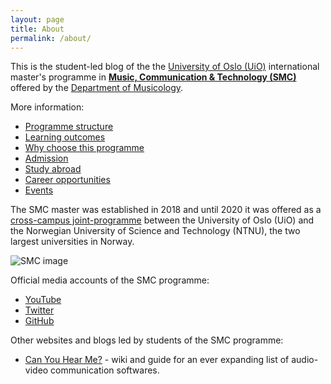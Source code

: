 ```yaml
---
layout: page
title: About
permalink: /about/
---
```


This is the student-led blog of the the [University of Oslo (UiO)](https://www.uio.no/english/) international master's programme in **[Music, Communication & Technology (SMC)](https://www.uio.no/english/studies/programmes/SMC-master/)** offered by the [Department of Musicology](https://www.hf.uio.no/imv/english/).

More information:
- [Programme structure](https://www.uio.no/english/studies/programmes/SMC-master/structure/)
- [Learning outcomes](https://www.uio.no/english/studies/programmes/SMC-master/learning-outcomes/)
- [Why choose this programme](https://www.uio.no/english/studies/programmes/SMC-master/why-choose/)
- [Admission](https://www.uio.no/english/studies/programmes/SMC-master/admission/)
- [Study abroad](https://www.uio.no/english/studies/programmes/SMC-master/abroad/)
- [Career opportunities](https://www.uio.no/english/studies/programmes/SMC-master/career/)
- [Events](https://www.uio.no/english/studies/programmes/SMC-master/events/)

The SMC master was established in 2018 and until 2020 it was offered as a [cross-campus joint-programme](https://www.uio.no/english/studies/programmes/SMC-master/structure/index_gml.html) between the University of Oslo (UiO) and the Norwegian University of Science and Technology (NTNU), the two largest universities in Norway.

![SMC image](/assets/image/2018_08_01_stefanof_SMC-master-630.jpg "SMC image")

Official media accounts of the SMC programme:

- [YouTube](https://www.youtube.com/c/SMCmaster)
- [Twitter](https://www.twitter.com/SMC_master)
- [GitHub](https://github.com/SMC-master)

Other websites and blogs led by students of the SMC programme:

- [Can You Hear Me?](https://SMC-master.github.io/canyouhearme/) - wiki and guide for an ever expanding list of audio-video communication softwares.

<!--

Documentation on Jekyll and template:

This is the base Jekyll theme. You can find out more info about customizing your Jekyll theme, as well as basic Jekyll usage documentation at [jekyllrb.com](https://jekyllrb.com/)

You can find the source code for Minima at GitHub:
[jekyll][jekyll-organization] /
[minima](https://github.com/jekyll/minima)

You can find the source code for Jekyll at GitHub:
[jekyll][jekyll-organization] /
[jekyll](https://github.com/jekyll/jekyll)


[jekyll-organization]: https://github.com/jekyll

-->
